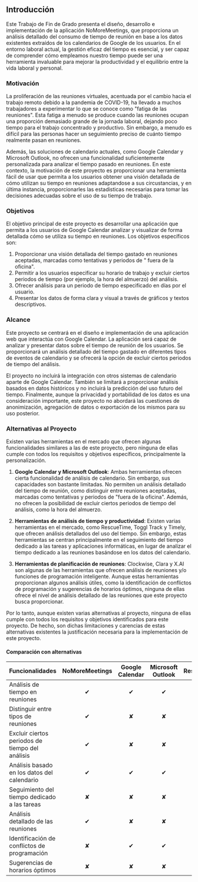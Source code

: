 ## Introducción

Este Trabajo de Fin de Grado presenta el diseño, desarrollo e implementación de la aplicación NoMoreMeetings, que
proporciona un análisis detallado del consumo de tiempo de reunión en base a los datos existentes extraídos de los
calendarios de Google de los usuarios. En el entorno laboral actual, la gestión eficaz del tiempo es esencial, y ser
capaz de comprender cómo empleamos nuestro tiempo puede ser una herramienta invaluable para mejorar la productividad y
el equilibrio entre la vida laboral y personal.

### Motivación

La proliferación de las reuniones virtuales, acentuada por el cambio hacia el trabajo remoto debido a la pandemia de
COVID-19, ha llevado a muchos trabajadores a experimentar lo que se conoce como "fatiga de las reuniones". Esta fatiga a
menudo se produce cuando las reuniones ocupan una proporción demasiado grande de la jornada laboral, dejando poco tiempo
para el trabajo concentrado y productivo. Sin embargo, a menudo es difícil para las personas hacer un seguimiento
preciso de cuánto tiempo realmente pasan en reuniones.

Además, las soluciones de calendario actuales, como Google Calendar y Microsoft Outlook, no ofrecen una funcionalidad
suficientemente personalizada para analizar el tiempo pasado en reuniones. En este contexto, la motivación de este
proyecto
es proporcionar una herramienta fácil de usar que permita a los usuarios obtener una visión detallada de cómo utilizan
su tiempo en reuniones adaptandose a sus circustancias, y en última instancia, proporcionarles las estadisticas
necesarias para tomar las decisiones adecuadas sobre el uso de su tiempo de trabajo.

### Objetivos

El objetivo principal de este proyecto es desarrollar una aplicación que permita a los usuarios de Google Calendar
analizar y visualizar de forma detallada cómo se utiliza su tiempo en reuniones. Los objetivos específicos son:

1. Proporcionar una visión detallada del tiempo gastado en reuniones aceptadas, marcadas como tentativas y periodos de "
   fuera de la oficina".
2. Permitir a los usuarios especificar su horario de trabajo y excluir ciertos periodos de tiempo (por ejemplo, la hora
   del almuerzo) del análisis.
3. Ofrecer análisis para un periodo de tiempo especificado en días por el usuario.
4. Presentar los datos de forma clara y visual a través de gráficos y textos descriptivos.

### Alcance

Este proyecto se centrará en el diseño e implementación de una aplicación web que interactúa con Google Calendar. La
aplicación será capaz de analizar y presentar datos sobre el tiempo de reunión de los usuarios. Se proporcionará un
análisis detallado del tiempo gastado en diferentes tipos de eventos de calendario y se ofrecerá la opción de excluir
ciertos periodos de tiempo del análisis.

El proyecto no incluirá la integración con otros sistemas de calendario aparte de Google Calendar. También se limitará a
proporcionar análisis basados en datos históricos y no incluirá la predicción del uso futuro del tiempo. Finalmente,
aunque la privacidad y portabilidad de los datos es una consideración importante, este proyecto no abordará las
cuestiones de
anonimización, agregación de datos o exportación de los mismos para su uso posterior.

### Alternativas al Proyecto

Existen varias herramientas en el mercado que ofrecen algunas funcionalidades similares a las de este proyecto, pero
ninguna de ellas cumple con todos los requisitos y objetivos específicos, principalmente la personalización.

1. **Google Calendar y Microsoft Outlook**: Ambas herramientas ofrecen cierta funcionalidad de análisis de calendario.
   Sin embargo, sus capacidades son bastante limitadas. No permiten un análisis detallado del tiempo de reunión, como
   distinguir entre reuniones aceptadas, marcadas como tentativas y periodos de "fuera de la oficina". Además, no
   ofrecen la posibilidad de excluir ciertos periodos de tiempo del análisis, como la hora del almuerzo.

2. **Herramientas de análisis de tiempo y productividad**: Existen varias herramientas en el mercado, como RescueTime,
   Toggl Track y Timely, que ofrecen análisis detallados del uso del tiempo. Sin embargo, estas herramientas se centran
   principalmente en el seguimiento del tiempo dedicado a las tareas y aplicaciones informáticas, en lugar de analizar
   el tiempo dedicado a las reuniones basándose en los datos del calendario.

3. **Herramientas de planificación de reuniones**: Clockwise, Clara y X.AI son algunas de las herramientas que ofrecen
   análisis de reuniones y/o funciones de programación inteligente. Aunque estas herramientas proporcionan algunos
   análisis útiles, como la identificación de conflictos de programación y sugerencias de horarios óptimos, ninguna de
   ellas ofrece el nivel de análisis detallado de las reuniones que este proyecto busca proporcionar.

Por lo tanto, aunque existen varias alternativas al proyecto, ninguna de ellas cumple con todos los requisitos y
objetivos identificados para este proyecto. De hecho, son dichas limitaciones y carencias de estas alternativas
existentes la justificación necesaria para la implementación de este proyecto.

#### Comparación con alternativas

| Funcionalidades                                 | NoMoreMeetings | Google Calendar | Microsoft Outlook | RescueTime | Toggl Track | Timely | Clockwise | Clara | X.AI |
|-------------------------------------------------|:--------------:|:---------------:|:-----------------:|:----------:|:-----------:|:------:|:---------:|:-----:|:----:|
| Análisis de tiempo en reuniones                 |       ✔        |        ✔        |         ✔         |     ✘      |      ✘      |   ✘    |     ✔     |   ✔   |  ✔   |
| Distinguir entre tipos de reuniones             |       ✔        |        ✘        |         ✘         |     ✘      |      ✘      |   ✘    |     ✘     |   ✘   |  ✘   |
| Excluir ciertos periodos de tiempo del análisis |       ✔        |        ✘        |         ✘         |     ✔      |      ✔      |   ✔    |     ✘     |   ✘   |  ✘   |
| Análisis basado en los datos del calendario     |       ✔        |        ✔        |         ✔         |     ✘      |      ✘      |   ✘    |     ✔     |   ✔   |  ✔   |
| Seguimiento del tiempo dedicado a las tareas    |       ✘        |        ✘        |         ✘         |     ✔      |      ✔      |   ✔    |     ✘     |   ✘   |  ✘   |
| Análisis detallado de las reuniones             |       ✔        |        ✘        |         ✘         |     ✘      |      ✘      |   ✘    |     ✔     |   ✔   |  ✔   |
| Identificación de conflictos de programación    |       ✘        |        ✔        |         ✔         |     ✘      |      ✘      |   ✘    |     ✔     |   ✔   |  ✔   |
| Sugerencias de horarios óptimos                 |       ✘        |        ✘        |         ✘         |     ✘      |      ✘      |   ✘    |     ✔     |   ✔   |  ✔   |
